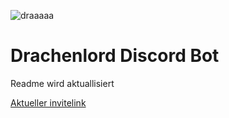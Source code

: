 ![draaaaa](https://github.com/user-attachments/assets/8c0f4ec0-e1ab-42be-a0aa-a2c08841a916)

# Drachenlord Discord Bot

  Readme wird aktuallisiert

[Aktueller invitelink](https://discord.com/oauth2/authorize?client_id=1329104199794954240)
